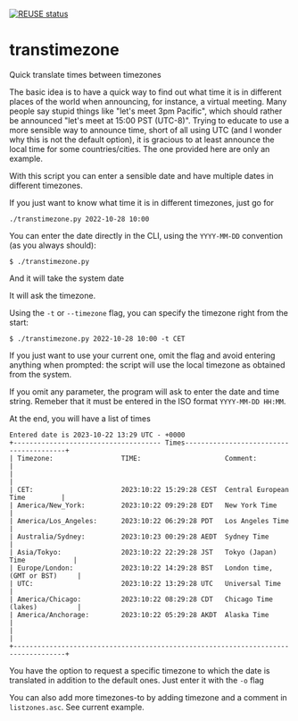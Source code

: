 <!--
SPDX-FileCopyrightText: 2022 Carlo Piana

SPDX-License-Identifier: CC0-1.0
-->

[![REUSE status](https://api.reuse.software/badge/github.com/kappapiana/transtimezone)](https://api.reuse.software/info/github.com/kappapiana/transtimezone)

# transtimezone

Quick translate times between timezones

The basic idea is to have a quick way to find out what time it is in different
places of the world when announcing, for instance, a virtual meeting. Many
people say stupid things like "let's meet 3pm Pacific", which should rather be
announced "let's meet at 15:00 PST (UTC-8)". Trying to educate to use a more
sensible way to announce time, short of all using UTC (and I wonder why this is
not the default option), it is gracious to at least announce the local time for
some countries/cities. The one provided here are only an example.

With this script you can enter a sensible date and have multiple dates in
different timezones.

If you just want to know what time it is in different timezones, just go for 

```shell
./transtimezone.py 2022-10-28 10:00
```

You can enter the date directly in the CLI, using the `YYYY-MM-DD` convention (as
you always should):

```shell
$ ./transtimezone.py
```

And it will take the system date 

It will ask the timezone.

Using the `-t` or `--timezone` flag, you can specify the timezone right from the
start:

```shell
$ ./transtimezone.py 2022-10-28 10:00 -t CET

```

If you just want to use your current one, omit the flag and avoid entering
anything when prompted: the script will use the local timezone as obtained from
the system.

If you omit any parameter, the program will ask to enter the date and time
string. Remeber that it must be entered in the ISO format `YYYY-MM-DD HH:MM`.

At the end, you will have a list of times

```
Entered date is 2023-10-22 13:29 UTC - +0000
+------------------------------------- Times----------------------------------------+
| Timezone:                 TIME:                     Comment:                      |
|                                                                                   |
| CET:                      2023:10:22 15:29:28 CEST  Central European Time         |
| America/New_York:         2023:10:22 09:29:28 EDT   New York Time                 |
| America/Los_Angeles:      2023:10:22 06:29:28 PDT   Los Angeles Time              |
| Australia/Sydney:         2023:10:23 00:29:28 AEDT  Sydney Time                   |
| Asia/Tokyo:               2023:10:22 22:29:28 JST   Tokyo (Japan) Time            |
| Europe/London:            2023:10:22 14:29:28 BST   London time, (GMT or BST)     |
| UTC:                      2023:10:22 13:29:28 UTC   Universal Time                |
| America/Chicago:          2023:10:22 08:29:28 CDT   Chicago Time (lakes)          |
| America/Anchorage:        2023:10:22 05:29:28 AKDT  Alaska Time                   |
|                                                                                   |
+-----------------------------------------------------------------------------------+

```
You have the option to request a specific timezone to which the date is translated
in addition to the default ones. Just enter it with the `-o` flag 

You can also add more timezones-to by adding timezone and a comment in
`listzones.asc`. See current example.
